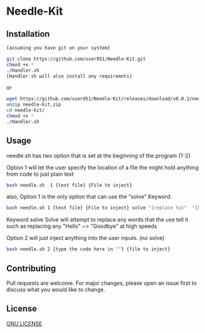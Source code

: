 # Needle-Kit


## Installation 

```bash
(assuming you have git on your system)

git clone https://github.com/user951/Needle-Kit.git
chmod +x * 
./Handler.sh
[Handler.sh will also install any requiremnts]
```
or
```bash
wget https://github.com/user951/Needle-Kit/releases/download/v0.0.1/needle-kit.zip
unzip needle-kit.zip
cd needle-kit/
chmod +x *
./Handler.sh
```
## Usage

needle.sh has two option that is set at the beginning of the program {1-2}

Option 1 will let the user specify the location of a file the might hold anything from code to just plain text
```bash
bash needle.sh  1 {text file} {File to inject}
```
also, Option 1 is the only option that can use the "solve" Keyword.
```bash
bash needle.sh 1 {text file} {File to inject} solve "{replace to}"  "{keyword to replace to}
```
Keyword solve Solve will attempt to replace any words that the use tell it such as replacing any "Hello" ~> "Goodbye" at high speeds

Option 2 will just inject anything into the user inputs. (no solve)
```bash
bash needle.sh 2 {type the code here in ""} {file to inject}
```

## Contributing
Pull requests are welcome.
For major changes, please open an issue first to discuss what you would like to change.

## License 

[GNU LICENSE](https://github.com/user951/Needle-Kit/blob/master/LICENSE)
